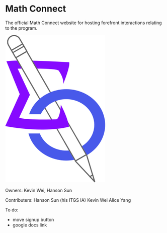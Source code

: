 # Math Connect
The official Math Connect website for hosting forefront interactions relating to the program.

![Logo](/pictures/logo.svg)

Owners: Kevin Wei, Hanson Sun


Contributers:
Hanson Sun (his ITGS IA)
Kevin Wei
Alice Yang


To do:
- move signup button
- google docs link
